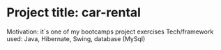 # Project title: car-rental
Motivation: it`s one of my bootcamps project exercises
Tech/framework used: Java, Hibernate, Swing, database (MySql)
